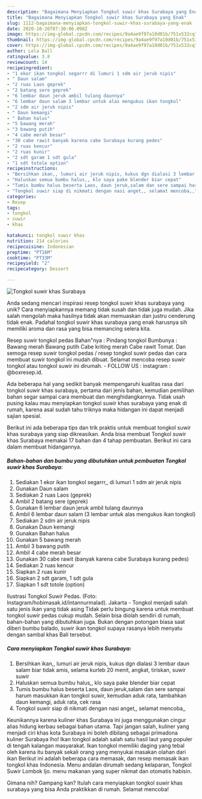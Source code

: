 ```yaml
---
description: "Bagaimana Menyiapkan Tongkol suwir khas Surabaya yang Enak"
title: "Bagaimana Menyiapkan Tongkol suwir khas Surabaya yang Enak"
slug: 1112-bagaimana-menyiapkan-tongkol-suwir-khas-surabaya-yang-enak
date: 2020-10-26T07:30:06.098Z
image: https://img-global.cpcdn.com/recipes/9a4ae9f97a10d01b/751x532cq70/tongkol-suwir-khas-surabaya-foto-resep-utama.jpg
thumbnail: https://img-global.cpcdn.com/recipes/9a4ae9f97a10d01b/751x532cq70/tongkol-suwir-khas-surabaya-foto-resep-utama.jpg
cover: https://img-global.cpcdn.com/recipes/9a4ae9f97a10d01b/751x532cq70/tongkol-suwir-khas-surabaya-foto-resep-utama.jpg
author: Lela Ball
ratingvalue: 3.8
reviewcount: 14
recipeingredient:
- "1 ekor ikan tongkol segarrr di lumuri 1 sdm air jeruk nipis"
- " Daun salam"
- "2 ruas Laos geprek"
- "2 batang sere geprek"
- "6 lembar daun jeruk ambil tulang daunnya"
- "6 lembar daun salam 3 lembar untuk alas mengukus ikan tongkol"
- "2 sdm air jeruk nipis"
- " Daun kemangi"
- " Bahan halus"
- "5 bawang merah"
- "3 bawang putih"
- "4 cabe merah besar"
- "30 cabe rawit banyak karena cabe Surabaya kurang pedes"
- "2 ruas kencur"
- "2 ruas kunir"
- "2 sdt garam 1 sdt gula"
- "1 sdt totole option"
recipeinstructions:
- "Bersihkan ikan,, lumuri air jeruk nipis, kukus dgn dialasi 3 lembar daun salam biar tidak amis, selama kurleb 20 menit, angkat, tiriskan, suwir suwir"
- "Haluskan semua bumbu halus,, klo saya pake blender biar cepat"
- "Tumis bumbu halus beserta Laos, daun jeruk,salam dan sere sampai harum masukkan ikan tongkol suwir, kemudian aduk rata, tambahkan daun kemangi, aduk rata, cek rasa"
- "Tongkol suwir siap di nikmati dengan nasi anget,, selamat mencoba,,"
categories:
- Resep
tags:
- tongkol
- suwir
- khas

katakunci: tongkol suwir khas 
nutrition: 214 calories
recipecuisine: Indonesian
preptime: "PT16M"
cooktime: "PT33M"
recipeyield: "2"
recipecategory: Dessert

---
```



![Tongkol suwir khas Surabaya](https://img-global.cpcdn.com/recipes/9a4ae9f97a10d01b/751x532cq70/tongkol-suwir-khas-surabaya-foto-resep-utama.jpg)

Anda sedang mencari inspirasi resep tongkol suwir khas surabaya yang unik? Cara menyiapkannya memang tidak susah dan tidak juga mudah. Jika salah mengolah maka hasilnya tidak akan memuaskan dan justru cenderung tidak enak. Padahal tongkol suwir khas surabaya yang enak harusnya sih memiliki aroma dan rasa yang bisa memancing selera kita.

Resep suwir tongkol pedas Bahan&#34;nya : Pindang tongkol Bumbunya : Bawang merah Bawang putih Cabe kriting merah Cabe rawit Tomat. Dan semoga resep suwir tongkol pedas / resep tongkol suwir pedas dan cara membuat suwir tongkol ini mudah dibuat. Selamat mencoba resep suwir tongkol atau tongkol suwir ini dirumah. - FOLLOW US : instagram : @boxresep.id.

Ada beberapa hal yang sedikit banyak mempengaruhi kualitas rasa dari tongkol suwir khas surabaya, pertama dari jenis bahan, kemudian pemilihan bahan segar sampai cara membuat dan menghidangkannya. Tidak usah pusing kalau mau menyiapkan tongkol suwir khas surabaya yang enak di rumah, karena asal sudah tahu triknya maka hidangan ini dapat menjadi sajian spesial.


Berikut ini ada beberapa tips dan trik praktis untuk membuat tongkol suwir khas surabaya yang siap dikreasikan. Anda bisa membuat Tongkol suwir khas Surabaya memakai 17 bahan dan 4 tahap pembuatan. Berikut ini cara dalam membuat hidangannya.

<!--inarticleads1-->

##### Bahan-bahan dan bumbu yang dibutuhkan untuk pembuatan Tongkol suwir khas Surabaya:

1. Sediakan 1 ekor ikan tongkol segarrr,, di lumuri 1 sdm air jeruk nipis
1. Gunakan  Daun salam
1. Sediakan 2 ruas Laos (geprek)
1. Ambil 2 batang sere (geprek)
1. Gunakan 6 lembar daun jeruk ambil tulang daunnya
1. Ambil 6 lembar daun salam (3 lembar untuk alas mengukus ikan tongkol)
1. Sediakan 2 sdm air jeruk nipis
1. Gunakan  Daun kemangi
1. Gunakan  Bahan halus
1. Gunakan 5 bawang merah
1. Ambil 3 bawang putih
1. Ambil 4 cabe merah besar
1. Gunakan 30 cabe rawit (banyak karena cabe Surabaya kurang pedes)
1. Sediakan 2 ruas kencur
1. Siapkan 2 ruas kunir
1. Siapkan 2 sdt garam, 1 sdt gula
1. Siapkan 1 sdt totole (option)


Ilustrasi Tongkol Suwir Pedas. (Foto: Instagram/hobimasak.id/intannurmalad). Jakarta - Tongkol menjadi salah satu jenis ikan yang tidak asing Tidak perlu bingung karena untuk membuat tongkol suwir pedas cukup mudah. Selain bisa diolah sendiri di rumah, bahan-bahan yang dibutuhkan juga. Bukan dengan potongan biasa saat diberi bumbu balado, suwir ikan tongkol supaya rasanya lebih menyatu dengan sambal khas Bali tersebut. 

<!--inarticleads2-->

##### Cara menyiapkan Tongkol suwir khas Surabaya:

1. Bersihkan ikan,, lumuri air jeruk nipis, kukus dgn dialasi 3 lembar daun salam biar tidak amis, selama kurleb 20 menit, angkat, tiriskan, suwir suwir
1. Haluskan semua bumbu halus,, klo saya pake blender biar cepat
1. Tumis bumbu halus beserta Laos, daun jeruk,salam dan sere sampai harum masukkan ikan tongkol suwir, kemudian aduk rata, tambahkan daun kemangi, aduk rata, cek rasa
1. Tongkol suwir siap di nikmati dengan nasi anget,, selamat mencoba,,


Keunikannya karena kuliner khas Surabaya ini juga menggunakan cingur alias hidung kerbau sebagai bahan utama. Tapi jangan salah, kuliner yang menjadi ciri khas kota Surabaya ini boleh dibilang sebagai primadona kuliner Surabaya lho! Ikan tongkol adalah salah satu hasil laut yang populer di tengah kalangan masyarakat. Ikan tongkol memiliki daging yang tebal oleh karena itu banyak sekali orang yang menyukai masakan olahan dari ikan Berikut ini adalah beberapa cara memasak, dan resep memasak ikan tongkol khas Indonesia. Menu andalan dirumah sedang kelaparan, Tongkol Suwir Lombok Ijo. menu makanan yang super nikmat dan otomatis habisin. 

Gimana nih? Gampang kan? Itulah cara menyiapkan tongkol suwir khas surabaya yang bisa Anda praktikkan di rumah. Selamat mencoba!
